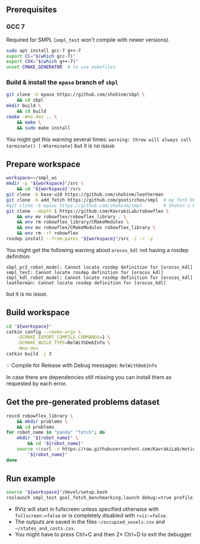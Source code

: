 ## Prerequisites

### GCC 7

Required for SMPL (`smpl_test` won't compile with newer versions).

```bash
sudo apt install gcc-7 g++-7
export CC="$(which gcc-7)"
export CXX="$(which g++-7)"
unset CMAKE_GENERATOR  # to use makefiles
```

### Build & install the `epase` branch of `sbpl`

```bash
git clone -b epase https://github.com/shohinm/sbpl \
    && cd sbpl
mkdir build \
    && cd build
cmake -Wno-dev .. \
    && make \
    && sudo make install
```

You might get this warning several times: `warning: throw will always call terminate() [-Wterminate]` but it is no issue.

## Prepare workspace

```bash
workspace=~/smpl_ws
mkdir -p "${workspace}"/src \
    && cd "${workspace}"/src
git clone -b base-u18 https://github.com/shohinm/leatherman
git clone -b add_fetch https://github.com/gsotirchos/smpl  # my fork OR
#git clone -b epase https://github.com/shohinm/smpl        # Shohin's branch
git clone --depth 1 https://github.com/KavrakiLab/robowflex \
    && env mv robowflex/robowflex_library . \
    && env rm robowflex_library/CMakeModules \
    && env mv robowflex/CMakeModules robowflex_library \
    && env rm -rf robowflex
rosdep install --from-paths "${workspace}"/src -i -r -y
```

You might get the following warning about `orocos_kdl` not having a rosdep definition:

```
sbpl_pr2_robot_model: Cannot locate rosdep definition for [orocos_kdl]
smpl_test: Cannot locate rosdep definition for [orocos_kdl]
sbpl_kdl_robot_model: Cannot locate rosdep definition for [orocos_kdl]
leatherman: Cannot locate rosdep definition for [orocos_kdl]
```

but it is no issue.

## Build workspace

```bash
cd "${workspace}"
catkin config --cmake-args \
    -DCMAKE_EXPORT_COMPILE_COMMANDS=1 \
    -DCMAKE_BUILD_TYPE=RelWithDebInfo \
    -Wno-dev
catkin build -j 3
```

💡 Compile for Release with Debug messages: `RelWithDebInfo`

In case there are dependencies still missing  you can install them as requested by each error.

## Get the pre-generated problems dataset

```bash
roscd robowflex_library \
    && mkdir problems \
    && cd problems
for robot_name in "panda" "fetch"; do
    mkdir "${robot_name}" \
        && cd "${robot_name}"
    source <(curl -s https://raw.githubusercontent.com/KavrakiLab/motion_bench_maker/4115132bb55a9334529294643d6054471210a184/problems/download.sh) \
        "${robot_name}"
done
```

## Run example

```bash
source "${workspace}"/devel/setup.bash
roslaunch smpl_test goal_fetch_benchmarking.launch debug:=true profile:=false
```

- RViz will start in fullscreen unless specified otherwise with `fullscreen:=false` or is completely disabled with `rviz:=false`.
- The outputs are saved in the files `~/occupied_voxels.csv` and `~/states_and_costs.csv`.
- You might have to press Ctrl+C and then 2× Ctrl+D to exit the debugger.
